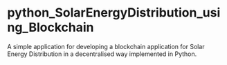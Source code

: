 # python_SolarEnergyDistribution_using_Blockchain

A simple application for developing a blockchain application for Solar Energy Distribution in a decentralised way implemented in Python.

